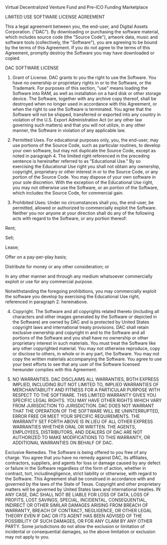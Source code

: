 Virtual Decentralized Venture Fund and Pre-ICO Funding Marketplace   

LIMITED USE SOFTWARE LICENSE AGREEMENT

This a legal agreement between you, the end-user, and Digital Assets Corporation. ("DAC"). By downloading or purchasing the software material, which includes source code (the "Source Code"), artwork data, music and software tools (collectively, the "Software"), you are agreeing to be bound by the terms of this Agreement. If you do not agree to the terms of this Agreement, promptly destroy the Software you may have downloaded or copied. 

DAC SOFTWARE LICENSE

1. Grant of License. DAC grants to you the right to use the Software. You have no ownership or proprietary rights in or to the Software, or the Trademark. For purposes of this section, "use" means loading the Software into RAM, as well as installation on a hard disk or other storage device. The Software, together with any archive copy thereof, shall be destroyed when no longer used in accordance with this Agreement, or when the right to use the Software is terminated. You agree that the Software will not be shipped, transferred or exported into any country in violation of the U.S. Export Administration Act (or any other law governing such matters) and that you will not utilize, in any other manner, the Software in violation of any applicable law.

2. Permitted Uses. For educational purposes only, you, the end-user, may use portions of the Source Code, such as particular routines, to develop your own software, but may not duplicate the Source Code, except as noted in paragraph 4. The limited right referenced in the preceding sentence is hereinafter referred to as "Educational Use." By so exercising the Educational Use right you shall not obtain any ownership, copyright, proprietary or other interest in or to the Source Code, or any portion of the Source Code. You may dispose of your own software in your sole discretion. With the exception of the Educational Use right, you may not otherwise use the Software, or an portion of the Software, which includes the Source Code, for commercial gain.

3. Prohibited Uses: Under no circumstances shall you, the end-user, be permitted, allowed or authorized to commercially exploit the Software. Neither you nor anyone at your direction shall do any of the following acts with regard to the Software, or any portion thereof: 

Rent;

Sell;

Lease;

Offer on a pay-per-play basis;

Distribute for money or any other consideration; or

In any other manner and through any medium whatsoever commercially exploit or use for any commercial purpose.

Notwithstanding the foregoing prohibitions, you may commercially exploit the software you develop by exercising the Educational Use right, referenced in paragraph 2. hereinabove.

4. Copyright. The Software and all copyrights related thereto (including all characters and other images generated by the Software or depicted in the Software) are owned by DAC and is protected by United States copyright laws and international treaty provisions. DAC shall retain exclusive ownership and copyright in and to the Software and all portions of the Software and you shall have no ownership or other proprietary interest in such materials. You must treat the Software like any other copyrighted material. You may not otherwise reproduce, copy or disclose to others, in whole or in any part, the Software. You may not copy the written materials accompanying the Software. You agree to use your best efforts to see that any user of the Software licensed hereunder complies with this Agreement.

5. NO WARRANTIES. DAC DISCLAIMS ALL WARRANTIES, BOTH EXPRESS IMPLIED, INCLUDING BUT NOT LIMITED TO, IMPLIED WARRANTIES OF MERCHANTABILITY AND FITNESS FOR A PARTICULAR PURPOSE WITH RESPECT TO THE SOFTWARE. THIS LIMITED WARRANTY GIVES YOU SPECIFIC LEGAL RIGHTS. YOU MAY HAVE OTHER RIGHTS WHICH VARY FROM JURISDICTION TO JURISDICTION. DAC DOES NOT WARRANT THAT THE OPERATION OF THE SOFTWARE WILL BE UNINTERRUPTED, ERROR FREE OR MEET YOUR SPECIFIC REQUIREMENTS. THE WARRANTY SET FORTH ABOVE IS IN LIEU OF ALL OTHER EXPRESS WARRANTIES WHETHER ORAL OR WRITTEN. THE AGENTS, EMPLOYEES, DISTRIBUTORS, AND DEALERS OF DAC ARE NOT AUTHORIZED TO MAKE MODIFICATIONS TO THIS WARRANTY, OR ADDITIONAL WARRANTIES ON BEHALF OF DAC.

Exclusive Remedies. The Software is being offered to you free of any charge. You agree that you have no remedy against DAC, its affiliates, contractors, suppliers, and agents for loss or damage caused by any defect or failure in the Software regardless of the form of action, whether in contract, tort, includinegligence, strict liability or otherwise, with regard to the Software. This Agreement shall be construed in accordance with and governed by the laws of the State of Texas. Copyright and other proprietary matters will be governed by United States laws and international treaties. IN ANY CASE, DAC SHALL NOT BE LIABLE FOR LOSS OF DATA, LOSS OF PROFITS, LOST SAVINGS, SPECIAL, INCIDENTAL, CONSEQUENTIAL, INDIRECT OR OTHER SIMILAR DAMAGES ARISING FROM BREACH OF WARRANTY, BREACH OF CONTRACT, NEGLIGENCE, OR OTHER LEGAL THEORY EVEN IF DAC OR ITS AGENT HAS BEEN ADVISED OF THE POSSIBILITY OF SUCH DAMAGES, OR FOR ANY CLAIM BY ANY OTHER PARTY. Some jurisdictions do not allow the exclusion or limitation of incidental or consequential damages, so the above limitation or exclusion may not apply to you.
